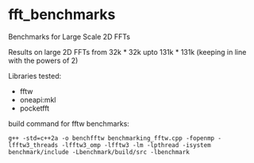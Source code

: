 # fft_benchmarks
Benchmarks for Large Scale 2D FFTs


Results on large 2D FFTs from 32k * 32k upto 131k * 131k (keeping in line with the powers of 2)

Libraries tested:
- fftw
- oneapi:mkl
- pocketfft

build command for fftw benchmarks:
```
g++ -std=c++2a -o benchfftw benchmarking_fftw.cpp -fopenmp -lfftw3_threads -lfftw3_omp -lfftw3 -lm -lpthread -isystem benchmark/include -Lbenchmark/build/src -lbenchmark
```

